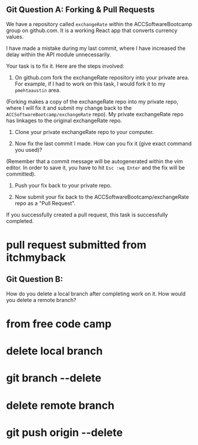 ## Git Question A: Forking & Pull Requests

We have a repository called `exchangeRate` within the ACCSoftwareBootcamp group on github.com.  It is a working React app that converts currency values.

I have made a mistake during my last commit, where I have increased the delay within the API module unnecessarily. 

Your task is to fix it. Here are the steps involved:

1. On github.com fork the exchangeRate repository into your private area.  For example, if I had to work on this task, I would fork it to my `pmehtaaustin` area.

(Forking makes a copy of the exchangeRate repo into my private repo, where I will fix it and submit my change back to the `ACCSoftwareBootcamp/exchangeRate` repo). My private exchangeRate repo has linkages to the original exchangeRate repo.

1. Clone your private exchangeRate repo to your computer.

1. Now fix the last commit I made. How can you fix it (give exact command you used)?

(Remember that a commit message will be autogenerated within the vim editor.  In order to save it, you have to hit `Esc :wq Enter` and the fix will be committed).

1. Push your fix back to your private repo.

1. Now submit your fix back to the ACCSoftwareBootcamp/exchangeRate repo as a "Pull Request".

If you successfully created a pull request, this task is successfully completed.

# pull request submitted from itchmyback

## Git Question B:

How do you delete a local branch after completing work on it.  How would you delete a remote branch?

# from free code camp

# delete local branch
# git branch --delete <branchName>

# delete remote branch
# git push origin --delete <branchName>


